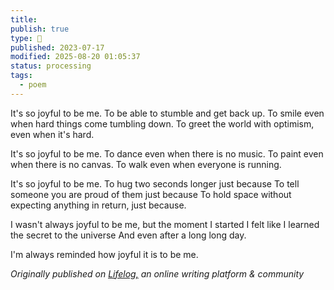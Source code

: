 ```yaml
---
title:
publish: true
type: 🌳
published: 2023-07-17
modified: 2025-08-20 01:05:37
status: processing
tags:
  - poem
---
```

It's so joyful to be me.
To be able to stumble and get back up.
To smile even when hard things come tumbling down.
To greet the world with optimism, even when it's hard.

It's so joyful to be me.
To dance even when there is no music.
To paint even when there is no canvas.
To walk even when everyone is running.

It's so joyful to be me.
To hug two seconds longer just because
To tell someone you are proud of them just because
To hold space without expecting anything in return, just because.

I wasn't always joyful to be me,
but the moment I started
I felt like I learned the secret to the universe
And even after a long long day.

I'm always reminded how joyful it is to be me.

*Originally published on [Lifelog,](https://golifelog.com/) an online writing platform & community*
